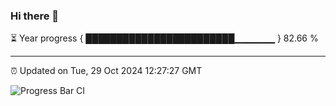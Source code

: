 ### Hi there 👋

⏳ Year progress { ████████████████████████▁▁▁▁▁▁ } 82.66 %

---

⏰ Updated on Tue, 29 Oct 2024 12:27:27 GMT

![Progress Bar CI](https://github.com/liununu/liununu/workflows/Progress%20Bar%20CI/badge.svg)
